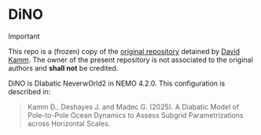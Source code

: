 # DiNO
> [!IMPORTANT]
> This repo is a (frozen) copy of the [original repository](https://github.com/vopikamm/DINO) detained by [David Kamm](https://github.com/vopikamm). The owner of the present repository is not associated to the original authors and **shall not** be credited.
> 
> DiNO is DIabatic NeverwOrld2 in NEMO 4.2.0. This configuration is described in:
> > Kamm D., Deshayes J. and Madec G. (2025).
> > A Diabatic Model of Pole-to-Pole Ocean Dynamics to Assess Subgrid Parametrizations across Horizontal Scales.
>
